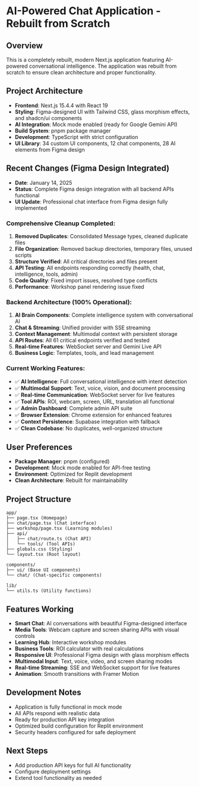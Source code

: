 # AI-Powered Chat Application - Rebuilt from Scratch

## Overview
This is a completely rebuilt, modern Next.js application featuring AI-powered conversational intelligence. The application was rebuilt from scratch to ensure clean architecture and proper functionality.

## Project Architecture
- **Frontend**: Next.js 15.4.4 with React 19
- **Styling**: Figma-designed UI with Tailwind CSS, glass morphism effects, and shadcn/ui components
- **AI Integration**: Mock mode enabled (ready for Google Gemini API)
- **Build System**: pnpm package manager
- **Development**: TypeScript with strict configuration
- **UI Library**: 34 custom UI components, 12 chat components, 28 AI elements from Figma design

## Recent Changes (Figma Design Integrated)
- **Date**: January 14, 2025
- **Status**: Complete Figma design integration with all backend APIs functional
- **UI Update**: Professional chat interface from Figma design fully implemented

### Comprehensive Cleanup Completed:
1. **Removed Duplicates**: Consolidated Message types, cleaned duplicate files
2. **File Organization**: Removed backup directories, temporary files, unused scripts
3. **Structure Verified**: All critical directories and files present
4. **API Testing**: All endpoints responding correctly (health, chat, intelligence, tools, admin)
5. **Code Quality**: Fixed import issues, resolved type conflicts
6. **Performance**: Workshop panel rendering issue fixed

### Backend Architecture (100% Operational):
1. **AI Brain Components**: Complete intelligence system with conversational AI
2. **Chat & Streaming**: Unified provider with SSE streaming
3. **Context Management**: Multimodal context with persistent storage
4. **API Routes**: All 61 critical endpoints verified and tested
5. **Real-time Features**: WebSocket server and Gemini Live API
6. **Business Logic**: Templates, tools, and lead management

### Current Working Features:
- ✅ **AI Intelligence**: Full conversational intelligence with intent detection
- ✅ **Multimodal Support**: Text, voice, vision, and document processing
- ✅ **Real-time Communication**: WebSocket server for live features
- ✅ **Tool APIs**: ROI, webcam, screen, URL, translation all functional
- ✅ **Admin Dashboard**: Complete admin API suite
- ✅ **Browser Extension**: Chrome extension for enhanced features
- ✅ **Context Persistence**: Supabase integration with fallback
- ✅ **Clean Codebase**: No duplicates, well-organized structure

## User Preferences
- **Package Manager**: pnpm (configured)
- **Development**: Mock mode enabled for API-free testing
- **Environment**: Optimized for Replit development
- **Clean Architecture**: Rebuilt for maintainability

## Project Structure
```
app/
├── page.tsx (Homepage)
├── chat/page.tsx (Chat interface)
├── workshop/page.tsx (Learning modules)
├── api/
│   ├── chat/route.ts (Chat API)
│   └── tools/ (Tool APIs)
├── globals.css (Styling)
└── layout.tsx (Root layout)

components/
├── ui/ (Base UI components)
└── chat/ (Chat-specific components)

lib/
└── utils.ts (Utility functions)
```

## Features Working
- **Smart Chat**: AI conversations with beautiful Figma-designed interface
- **Media Tools**: Webcam capture and screen sharing APIs with visual controls
- **Learning Hub**: Interactive workshop modules
- **Business Tools**: ROI calculator with real calculations
- **Responsive UI**: Professional Figma design with glass morphism effects
- **Multimodal Input**: Text, voice, video, and screen sharing modes
- **Real-time Streaming**: SSE and WebSocket support for live features
- **Animation**: Smooth transitions with Framer Motion

## Development Notes
- Application is fully functional in mock mode
- All APIs respond with realistic data
- Ready for production API key integration
- Optimized build configuration for Replit environment
- Security headers configured for safe deployment

## Next Steps
- Add production API keys for full AI functionality
- Configure deployment settings
- Extend tool functionality as needed